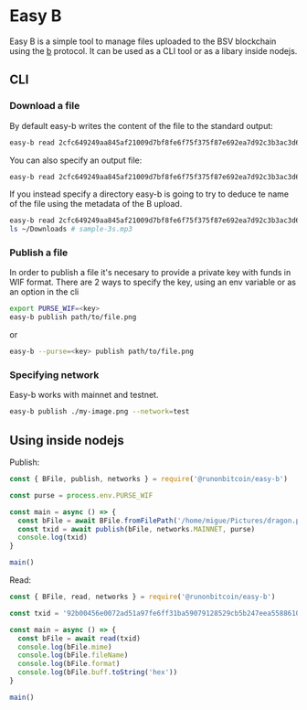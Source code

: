 # Easy B

Easy B is a simple tool to manage files uploaded to the BSV blockchain using the [b](https://github.com/unwriter/B)
protocol. It can be used as a CLI tool or as a libary inside nodejs.

## CLI

### Download a file

By default easy-b writes the content of the file to the standard output:

``` bash
easy-b read 2cfc649249aa845af21009d7bf8fe6f75f375f87e692ea7d92c3b3ac3d6583cb > my-audio.mp3
```

You can also specify an output file:

``` bash
easy-b read 2cfc649249aa845af21009d7bf8fe6f75f375f87e692ea7d92c3b3ac3d6583cb --output=my-audio.mp3
```

If you instead specify a directory easy-b is going to try to deduce te name of the file using the metadata of the B upload.

``` bash
easy-b read 2cfc649249aa845af21009d7bf8fe6f75f375f87e692ea7d92c3b3ac3d6583cb --output=~/Downloads
ls ~/Downloads # sample-3s.mp3
```

### Publish a file

In order to publish a file it's necesary to provide a private key with funds in WIF format. There are 2 ways to specify the key, using an env variable or as an option in the cli

``` bash 
export PURSE_WIF=<key>
easy-b publish path/to/file.png 
```

or

``` bash
easy-b --purse=<key> publish path/to/file.png 
```

### Specifying network

Easy-b works with mainnet and testnet.

``` bash
easy-b publish ./my-image.png --network=test
```

## Using inside nodejs

Publish:

``` js
const { BFile, publish, networks } = require('@runonbitcoin/easy-b') 

const purse = process.env.PURSE_WIF

const main = async () => {
  const bFile = await BFile.fromFilePath('/home/migue/Pictures/dragon.png')
  const txid = await publish(bFile, networks.MAINNET, purse)
  console.log(txid)
}

main()
```

Read:

``` js
const { BFile, read, networks } = require('@runonbitcoin/easy-b') 

const txid = '92b00456e0072ad51a97fe6ff31ba59079128529cb5b247eea5588610cb3d493'

const main = async () => {
  const bFile = await read(txid)
  console.log(bFile.mime)
  console.log(bFile.fileName)
  console.log(bFile.format)
  console.log(bFile.buff.toString('hex'))
}

main()
```